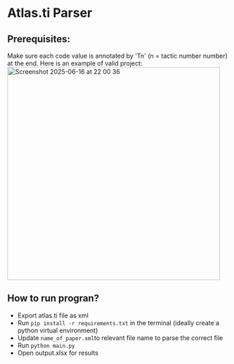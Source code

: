 # Atlas.ti Parser 

## Prerequisites:

Make sure each code value is annotated by 'Tn' (n = tactic number number) at the end. 
Here is an example of valid project:
<img width="484" alt="Screenshot 2025-06-16 at 22 00 36" src="https://github.com/user-attachments/assets/8b71687d-ee88-41e9-bf79-d01e0a58f9c7" />

## How to run progran?

- Export atlas.ti file as xml 
- Run `pip install -r requirements.txt` in the terminal (ideally create a python virtual environment)
- Update `name_of_paper.xml`to relevant file name to parse the correct file
- Run `python main.py`
- Open output.xlsx for results
